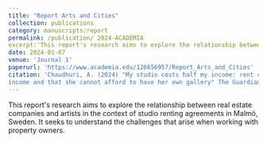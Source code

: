 ```yaml
---
title: "Report Arts and Cities"
collection: publications 
category: manuscripts:report 
permalink: /publication/ 2024-ACADEMIA
excerpt:'This report's research aims to explore the relationship between real estate companies and artists in the context of studio renting agreements in Malmö, Sweden.'
date: 2024-01-07 
venue: 'Journal 1'
paperurl: 'https://www.academia.edu/126656957/Report_Arts_and_Cities'
citation: 'Chaudhuri, A. (2024) "My studio costs half my income: rent cost her half of her 
income and that she cannot afford to have her own gallery" The Guardian.'
---
```

This report's research aims to explore the relationship between real estate companies and 
artists in the context of studio renting agreements in Malmö, Sweden. It seeks to understand the 
challenges that arise when working with property owners.
